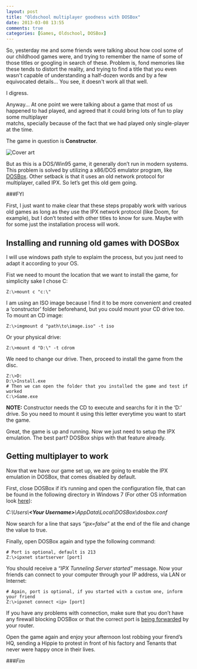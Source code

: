 ```yaml
---
layout: post
title: "Oldschool multiplayer goodness with DOSBox"
date: 2013-03-08 13:55
comments: true
categories: [Games, Oldschool, DOSBox]
---
```


  So, yesterday me and some friends were talking about how cool some of our
childhood games were, and trying to remember the name of some of those titles
or googling in search of these. Problem is, fond memories like these tends to
distort the reality, and trying to find a title that you even wasn't capable of
understanding a half-dozen words and by a few equivocated details...
You see, it doesn't work all that well.

  I digress.

  Anyway... At one point we were talking about a game that most of us happened to
had played, and agreed that it could bring lots of fun to play some multiplayer\
matchs, specially because of the fact that we had played only single-player at
the time.

  The game in question is __Constructor__.

  ![Cover art](http://upload.wikimedia.org/wikipedia/en/9/9a/Constructor-pc.jpg "Constructor Cover")

But as this is a DOS/Win95 game, it generally don’t run in modern systems. This problem is solved by utilizing a x86/DOS emulator program, like [DOSBox](http://www.dosbox.com/). Other setback is that it uses an old network protocol for multiplayer, called IPX. So let’s get this old gem going.
<!-- more -->

###FYI

First, I just want to make clear that these steps propably work with various old games as long as they use the IPX network protocol (like Doom, for example), but I don’t tested with other titles to know for sure. Maybe with for some just the installation process will work.

Installing and running old games with DOSBox
--------------------------------------------

I will use windows path style to explaim the process, but you just need to adapt it according to your OS.

Fist we need to mount the location that we want to install the game, for simplicity sake I chose C:
```
Z:\>mount c "c:\"
```

I am using an ISO image because I find it to be more convenient and created a ‘constructor’ folder beforehand, but you could mount your CD drive too. To mount an CD image:
```
Z:\>imgmount d "path\to\image.iso" -t iso
```

Or your physical drive:
```
Z:\>mount d "D:\" -t cdrom
```

We need to change our drive. Then, proceed to install the game from the disc.
```
Z:\>D:
D:\>Install.exe
# Then we can open the folder that you installed the game and test if worked
C:\>Game.exe
```

__NOTE:__ Constructor needs the CD to execute and searchs for it in the ‘D:’ drive. So you need to mount it using this letter everytime you want to start the game.

Great, the game is up and running. Now we just need to setup the IPX emulation. The best part? DOSBox ships with that feature already.

Getting multiplayer to work
---------------------------

Now that we have our game set up, we are going to enable the IPX emulation in DOSBox, that comes disabled by default.

First, close DOSBox if it’s running and open the configuration file, that can be found in the following directory in Windows 7 (For other OS information look [here](http://www.dosbox.com/wiki/Dosbox.conf)):

_C:\Users\\__\<Your Username\>__\AppData\Local\DOSBox\dosbox.conf_

Now search for a line that says _“ipx=false”_ at the end of the file and change the value to true.

Finally, open DOSBox again and type the following command:
```
# Port is optional, default is 213
Z:\>ipxnet startserver [port]
```

You should receive a _“IPX Tunneling Server started”_ message. Now your friends can connect to your computer through your IP address, via LAN or Internet:
```
# Again, port is optional, if you started with a custom one, inform your friend
Z:\>ipxnet connect <ip> [port]
```

If you have any problems with connection, make sure that you don’t have any firewall blocking DOSBox or that the correct port is [being forwarded](http://portforward.com/) by your router.

Open the game again and enjoy your afternoon lost robbing your firend’s HQ, sending a Hippie to protest in front of his factory and Tenants that never were happy once in their lives.

###_Fim_
